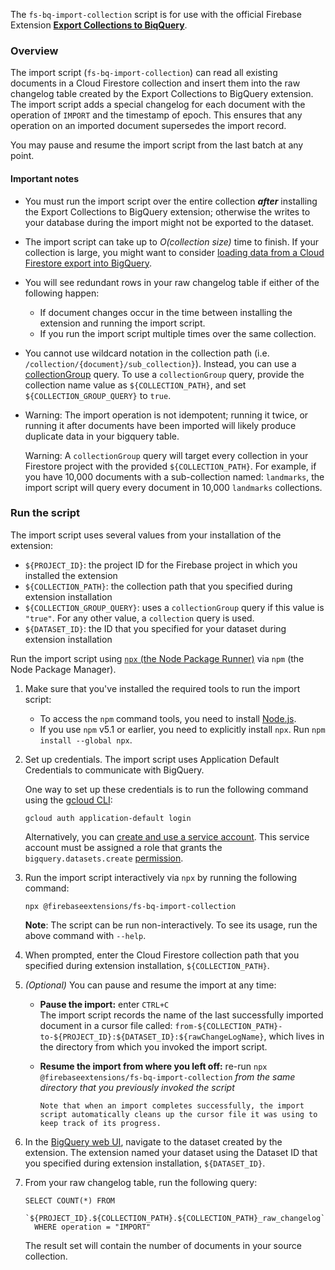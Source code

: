 The `fs-bq-import-collection` script is for use with the official Firebase Extension [**Export Collections to BiqQuery**](https://github.com/firebase/extensions/tree/master/firestore-bigquery-export).

### Overview

The import script (`fs-bq-import-collection`) can read all existing documents in a Cloud Firestore collection and insert them into the raw changelog table created by the Export Collections to BigQuery extension. The import script adds a special changelog for each document with the operation of `IMPORT` and the timestamp of epoch. This ensures that any operation on an imported document supersedes the import record.

You may pause and resume the import script from the last batch at any point.

#### Important notes

- You must run the import script over the entire collection **_after_** installing the Export Collections to BigQuery extension; otherwise the writes to your database during the import might not be exported to the dataset.

- The import script can take up to _O(collection size)_ time to finish. If your collection is large, you might want to consider [loading data from a Cloud Firestore export into BigQuery](https://cloud.google.com/bigquery/docs/loading-data-cloud-firestore).

- You will see redundant rows in your raw changelog table if either of the following happen:

  - If document changes occur in the time between installing the extension and running the import script.
  - If you run the import script multiple times over the same collection.

- You cannot use wildcard notation in the collection path (i.e. `/collection/{document}/sub_collection}`). Instead, you can use a [collectionGroup](https://firebase.google.com/docs/firestore/query-data/queries#collection-group-query) query. To use a `collectionGroup` query, provide the collection name value as `${COLLECTION_PATH}`, and set `${COLLECTION_GROUP_QUERY}` to `true`.

- Warning: The import operation is not idempotent; running it twice, or running it after documents have been imported will likely produce duplicate data in your bigquery table.

  Warning: A `collectionGroup` query will target every collection in your Firestore project with the provided `${COLLECTION_PATH}`. For example, if you have 10,000 documents with a sub-collection named: `landmarks`, the import script will query every document in 10,000 `landmarks` collections.

### Run the script

The import script uses several values from your installation of the extension:

- `${PROJECT_ID}`: the project ID for the Firebase project in which you installed the extension
- `${COLLECTION_PATH}`: the collection path that you specified during extension installation
- `${COLLECTION_GROUP_QUERY}`: uses a `collectionGroup` query if this value is `"true"`. For any other value, a `collection` query is used.
- `${DATASET_ID}`: the ID that you specified for your dataset during extension installation

Run the import script using [`npx` (the Node Package Runner)](https://www.npmjs.com/package/npx) via `npm` (the Node Package Manager).

1.  Make sure that you've installed the required tools to run the import script:

    - To access the `npm` command tools, you need to install [Node.js](https://www.nodejs.org/).
    - If you use `npm` v5.1 or earlier, you need to explicitly install `npx`. Run `npm install --global npx`.

1.  Set up credentials. The import script uses Application Default Credentials to communicate with BigQuery.

    One way to set up these credentials is to run the following command using the [gcloud CLI](https://cloud.google.com/sdk/gcloud/):

    ```shell
    gcloud auth application-default login
    ```

    Alternatively, you can [create and use a service account](https://cloud.google.com/docs/authentication/production#obtaining_and_providing_service_account_credentials_manually). This service account must be assigned a role that grants the `bigquery.datasets.create` [permission](https://cloud.google.com/bigquery/docs/access-control#bq-permissions).

1.  Run the import script interactively via `npx` by running the following command:

    ```
    npx @firebaseextensions/fs-bq-import-collection
    ```

    **Note**: The script can be run non-interactively. To see its usage, run the above command with `--help`.

1.  When prompted, enter the Cloud Firestore collection path that you specified during extension installation, `${COLLECTION_PATH}`.

1.  _(Optional)_ You can pause and resume the import at any time:

    - **Pause the import:** enter `CTRL+C`  
      The import script records the name of the last successfully imported document in a cursor file called:
      `from-${COLLECTION_PATH}-to-${PROJECT_ID}:${DATASET_ID}:${rawChangeLogName}`,
      which lives in the directory from which you invoked the import script.

    - **Resume the import from where you left off:** re-run `npx @firebaseextensions/fs-bq-import-collection`
      _from the same directory that you previously invoked the script_

          Note that when an import completes successfully, the import script automatically cleans up the cursor file it was using to keep track of its progress.

1.  In the [BigQuery web UI](https://console.cloud.google.com/bigquery), navigate to the dataset created by the extension. The extension named your dataset using the Dataset ID that you specified during extension installation, `${DATASET_ID}`.

1.  From your raw changelog table, run the following query:

    ```
    SELECT COUNT(*) FROM
      `${PROJECT_ID}.${COLLECTION_PATH}.${COLLECTION_PATH}_raw_changelog`
      WHERE operation = "IMPORT"
    ```

    The result set will contain the number of documents in your source collection.
